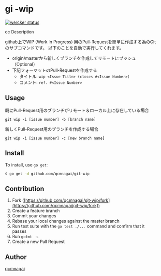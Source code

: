 # gi -wip
[![wercker status](https://app.wercker.com/status/ae94ff73bcf0bb67fbf3fae4fc77adfb/s "wercker status")](https://app.wercker.com/project/bykey/ae94ff73bcf0bb67fbf3fae4fc77adfb)


cc Description

github上でWIP (Work In Progress) 用のPull-Requestを簡単に作成する為のGitのサブコマンドです。
以下のことを自動で実行してくれます。

- origin/masterから新しくブランチを作成してリモートにプッシュ（Optional）
- 下記フォーマットのPull-Requestを作成する
    - タイトル: ```wip <Issue Title> (closes #<Issue Number>) ```
    - コメント: ```ref. #<Issue Number>```

## Usage

既にPull-Request用のブランチがリモート＆ローカル上に存在している場合
```
git wip -i [issue number] -b [branch name]
```

新しくPull-Request用のブランチを作成する場合
```
git wip -i [issue number] -c [new branch name]
```

## Install

To install, use `go get`:

```bash
$ go get -d github.com/qcmnagai/git-wip
```

## Contribution

1. Fork ([https://github.com/qcmnagai/git-wip/fork](https://github.com/qcmnagai/git-wip/fork))
1. Create a feature branch
1. Commit your changes
1. Rebase your local changes against the master branch
1. Run test suite with the `go test ./...` command and confirm that it passes
1. Run `gofmt -s`
1. Create a new Pull Request

## Author

[qcmnagai](https://github.com/qcmnagai)

